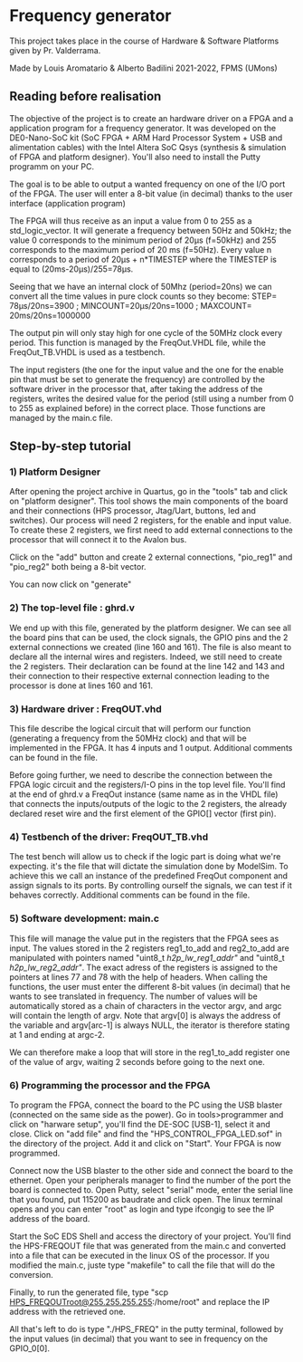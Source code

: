 # Frequency generator

This project takes place in the course of Hardware & Software Platforms given by Pr. Valderrama.

Made by Louis Aromatario & Alberto Badilini
2021-2022, FPMS (UMons)

## Reading before realisation

The objective of the project is to create an hardware driver on a FPGA and a application program for a frequency generator. It was developed on the DE0-Nano-SoC kit (SoC FPGA + ARM Hard Processor System + USB and alimentation cables) with the Intel Altera SoC Qsys (synthesis & simulation of FPGA and platform designer). You'll also need to install the Putty programm on your PC.

The goal is to be able to output a wanted frequency on one of the I/O port of the FPGA. The user will enter a 8-bit value (in decimal) thanks to the user interface (application program)

The FPGA will thus receive as an input a value from 0 to 255 as a std_logic_vector. It will generate a frequency between 50Hz and 50kHz; the value 0 corresponds to the minimum period of 20µs (f=50kHz) and 255 corresponds to the maximum period of 20 ms (f=50Hz). Every value n corresponds to a period of 20µs + n*TIMESTEP where the TIMESTEP is equal to (20ms-20µs)/255=78µs.

Seeing that we have an internal clock of 50Mhz (period=20ns) we can convert all the time values in pure clock counts so they become:
STEP= 78µs/20ns=3900 ;
MINCOUNT=20µs/20ns=1000 ;
MAXCOUNT= 20ms/20ns=1000000

The output pin will only stay high for one cycle of the 50MHz clock every period. This function is managed by the FreqOut.VHDL file, while the FreqOut_TB.VHDL is used as a testbench.

The input registers (the one for the input value and the one for the enable pin that must be set to generate the frequency) are controlled by the software driver in the processor that, after taking the address of the registers, writes the desired value for the period (still using a number from 0 to 255 as explained before) in the correct place. Those functions are managed by the main.c file.

## Step-by-step tutorial

### 1) Platform Designer 

After opening the project archive in Quartus, go in the "tools" tab and click on "platform designer". This tool shows the main components of the board and their connections (HPS processor, Jtag/Uart, buttons, led and switches). Our process will need 2 registers, for the enable and input value. To create these 2 registers, we first need to add external connections to the processor that will connect it to the Avalon bus. 

Click on the "add" button and create 2 external connections, "pio_reg1" and "pio_reg2" both being a 8-bit vector.

You can now click on "generate"

### 2) The top-level file : ghrd.v

We end up with this file, generated by the platform designer. We can see all the board pins that can be used, the clock signals, the GPIO pins and the 2 external connections we created (line 160 and 161). The file is also meant to declare all the internal wires and registers. Indeed, we still need to create the 2 registers. Their declaration can be found at the line 142 and 143 and their connection to their respective external connection leading to the processor is done at lines 160 and 161.

### 3) Hardware driver : FreqOUT.vhd

This file describe the logical circuit that will perform our function (generating a frequency from the 50MHz clock) and that will be implemented in the FPGA. It has 4 inputs and 1 output. Additional comments can be found in the file.

Before going further, we need to describe the connection between the FPGA logic circuit and the registers/I-O pins in the top level file. You'll find at the end of ghrd.v a FreqOut instance (same name as in the VHDL file) that connects the inputs/outputs of the logic to the 2 registers, the already declared reset wire and the first element of the GPIO[] vector (first pin).

### 4) Testbench of the driver: FreqOUT_TB.vhd

The test bench will allow us to check if the logic part is doing what we're expecting. it's the file that will dictate the simulation done by ModelSim. To achieve this we call an instance of the predefined FreqOut component and assign signals to its ports. By controlling ourself the signals, we can test if it behaves correctly. Additional comments can be found in the file.

### 5) Software development: main.c

This file will manage the value put in the registers that the FPGA sees as input. The values stored in the 2 registers reg1_to_add and reg2_to_add are manipulated with pointers named "uint8_t *h2p_lw_reg1_addr"* and "uint8_t *h2p_lw_reg2_addr"*. The exact adress of the registers is assigned to the pointers at lines 77 and 78 with the help of headers. When calling the functions, the user must enter the different 8-bit values (in decimal) that he wants to see translated in frequency. The number of values will be automatically stored as a chain of characters in the vector argv, and argc will contain the length of argv. Note that argv[0] is always the address of the variable and argv[arc-1] is always NULL, the iterator is therefore stating at 1 and ending at argc-2.

We can therefore make a loop that will store in the reg1_to_add register one of the value of argv, waiting 2 seconds before going to the next one.

### 6) Programming the processor and the FPGA

To program the FPGA, connect the board to the PC using the USB blaster (connected on the same side as the power). Go in tools>programmer and click on "harware setup", you'll find the DE-SOC [USB-1], select it and close. Click on "add file" and find the "HPS_CONTROL_FPGA_LED.sof" in the directory of the project. Add it and click on "Start". Your FPGA is now programmed.

Connect now the USB blaster to the other side and connect the board to the ethernet. Open your peripherals manager to find the number of the port the board is connected to. Open Putty, select "serial" mode, enter the serial line that you found, put 115200 as baudrate and click open. The linux terminal opens and you can enter "root" as login and type ifcongig to see the IP address of the board.

Start the SoC EDS Shell and access the directory of your project. You'll find the HPS-FREQOUT file that was generated from the main.c and converted into a file that can be executed in the linux OS of the processor. If you modified the main.c, juste type "makefile" to call the file that will do the conversion.

Finally, to run the generated file, type "scp HPS_FREQOUTroot@255.255.255.255:/home/root" and replace the IP address with the retrieved one.

All that's left to do is type "./HPS_FREQ" in the putty terminal, followed by the input values (in decimal) that you want to see in frequency on the GPIO_0[0].




